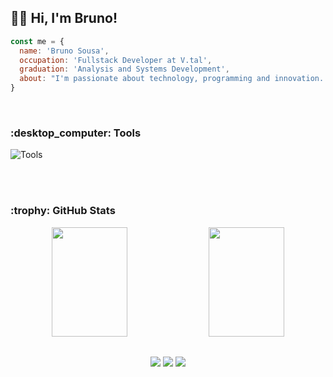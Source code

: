 ## :man_technologist: Hi, I'm Bruno!

```javascript
const me = {
  name: 'Bruno Sousa',
  occupation: 'Fullstack Developer at V.tal',
  graduation: 'Analysis and Systems Development',
  about: "I'm passionate about technology, programming and innovation. Looking for challenges and continuous learning."
}
```
<br><div style="display: inline_block">
  <h3> :desktop_computer: Tools</h3>
  <img align="center" alt="Tools" src="https://skillicons.dev/icons?i=bash,git,docker,ts,nodejs,nestjs,nextjs,java,openshift">
</div><br>

<br><div>
  <h3> :trophy: GitHub Stats</h3>
  <div align="center" >
    <img width="49%" height="175px" src="https://github.com/brunolpsousa/brunolpsousa/raw/resource/grs/stats.svg" />
    <img width="49%" height="175px" src="https://github.com/brunolpsousa/brunolpsousa/raw/resource/grs/langs.svg" />
  </div>
</div>

##

<div align="center">
  <!--<h3>Contacts</h3>-->
  <a href="https://brunolpsousa.vercel.app" target="_blank"><img src="https://img.shields.io/badge/website-%25?style=for-the-badge&logo=vercel&logoColor=white&color=black" target="_blank"></a>
  <a href="mailto:brunolpsousa@gmail.com"><img src="https://img.shields.io/badge/-Mail-%23333?style=for-the-badge&logo=gmail&logoColor=white" target="_blank"></a>
  <a href="https://www.linkedin.com/in/brunolpsousa" target="_blank"><img src="https://img.shields.io/badge/-LinkedIn-%230077B5?style=for-the-badge&logo=linkedin&logoColor=white" target="_blank"></a>
</div>

<!--
**brunolpsousa/brunolpsousa** is a ✨ _special_ ✨ repository because its `README.md` (this file) appears on your GitHub profile.

- 📚 Studying Analysis and Systems Development
- 🔭 Working on projects and challenges promoted by
- 🌱 Learning TypeScript, Node.js, Express, MongoDB and AWS Cloud Context

Here are some ideas to get you started:

- 📫 How to reach me: [](mailto:)
- 🔭 I’m currently working on ...
- 🌱 I’m currently learning ...
- 👯 I’m looking to collaborate on ...
- 🤔 I’m looking for help with ...
- 💬 Ask me about ...
- 📫 How to reach me: ...
- 😄 Pronouns: ...
- ⚡ Fun fact: ...
-->
